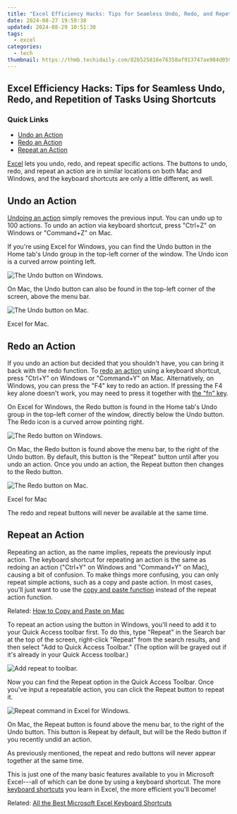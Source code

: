 ```yaml
---
title: "Excel Efficiency Hacks: Tips for Seamless Undo, Redo, and Repetition of Tasks Using Shortcuts"
date: 2024-08-27 19:59:38
updated: 2024-08-29 10:51:30
tags:
  - excel
categories:
  - tech
thumbnail: https://thmb.techidaily.com/82b525816e76358af913747ae984d059f5f8a464efd989151aa021dad93dd957.jpg
---
```


## Excel Efficiency Hacks: Tips for Seamless Undo, Redo, and Repetition of Tasks Using Shortcuts

### Quick Links

* [Undo an Action](https://fox-boxes.techidaily.com/new-in-2024-ultimate-speedy-pics-viewing-tool/)
* [Redo an Action](https://twitter-clips.techidaily.com/2023-streamline-post-tweeted-videos-to-whatsapp-for-2024/)
* [Repeat an Action](https://screen-activity-recording.techidaily.com/1716069536407-new-2024-approved-efficient-chrome-os-snaps-4-techniques-to-try/)

[Excel](https://ai-vdieo-software.techidaily.com/updated-beyond-quik-exploring-the-best-pc-video-editing-software-for-gopro-users/) lets you undo, redo, and repeat specific actions. The buttons to undo, redo, and repeat an action are in similar locations on both Mac and Windows, and the keyboard shortcuts are only a little different, as well.

##  Undo an Action

[Undoing an action](https://buynow-tips.techidaily.com/comprehensive-evaluation-of-rings-enhanced-doorbell-security-system/) simply removes the previous input. You can undo up to 100 actions. To undo an action via keyboard shortcut, press "Ctrl+Z" on Windows or "Command+Z" on Mac.

 If you're using Excel for Windows, you can find the Undo button in the Home tab's Undo group in the top-left corner of the window. The Undo icon is a curved arrow pointing left.

![The Undo button on Windows.](https://static1.howtogeekimages.com/wordpress/wp-content/uploads/2022/03/The-Undo-button-on-Windows..png) 

 On Mac, the Undo button can also be found in the top-left corner of the screen, above the menu bar.

![The Undo button on Mac.](https://static1.howtogeekimages.com/wordpress/wp-content/uploads/2022/03/The-Undo-button-on-Mac..png) 

Excel for Mac.

##  Redo an Action

 If you undo an action but decided that you shouldn't have, you can bring it back with the redo function. To [redo an action](https://some-techniques.techidaily.com/updated-image-weaving-the-art-of-photomontages/) using a keyboard shortcut, press "Ctrl+Y" on Windows or "Command+Y" on Mac. Alternatively, on Windows, you can press the "F4" key to redo an action. If pressing the F4 key alone doesn't work, you may need to press it together with [the "fn" key](https://techidaily.com/how-to-upgrade-or-downgrade-apple-iphone-14-without-data-loss-drfone-by-drfone-ios-system-repair-ios-system-repair/).

 On Excel for Windows, the Redo button is found in the Home tab's Undo group in the top-left corner of the window, directly below the Undo button. The Redo icon is a curved arrow pointing right.

![The Redo button on Windows.](https://static1.howtogeekimages.com/wordpress/wp-content/uploads/2022/03/The-Redo-button-on-Windows..png) 

 On Mac, the Redo button is found above the menu bar, to the right of the Undo button. By default, this button is the "Repeat" button until after you undo an action. Once you undo an action, the Repeat button then changes to the Redo button.

![The Redo button on Mac.](https://static1.howtogeekimages.com/wordpress/wp-content/uploads/2022/03/The-Redo-button-on-Mac..png) 

Excel for Mac

 The redo and repeat buttons will never be available at the same time.

##  Repeat an Action

 Repeating an action, as the name implies, repeats the previously input action. The keyboard shortcut for repeating an action is the same as redoing an action ("Ctrl+Y" on Windows and "Command+Y" on Mac), causing a bit of confusion. To make things more confusing, you can only repeat simple actions, such as a copy and paste action. In most cases, you'll just want to use the [copy and paste function](https://twitter-videos.techidaily.com/new-in-2024-gain-twitter-gifs-for-pc-download-made-simple/) instead of the repeat action function.

Related: [How to Copy and Paste on Mac](https://change-location.techidaily.com/guide-how-to-unbrick-a-bricked-itel-s23plus-phone-drfone-by-drfone-fix-android-problems-fix-android-problems/) 

 To repeat an action using the button in Windows, you'll need to add it to your Quick Access toolbar first. To do this, type "Repeat" in the Search bar at the top of the screen, right-click "Repeat" from the search results, and then select "Add to Quick Access Toolbar." (The option will be grayed out if it's already in your Quick Access toolbar.)

![Add repeat to toolbar.](https://static1.howtogeekimages.com/wordpress/wp-content/uploads/2022/03/Add-repeat-to-toolbar..png) 

 Now you can find the Repeat option in the Quick Access Toolbar. Once you've input a repeatable action, you can click the Repeat button to repeat it.

![Repeat command in Excel for Windows.](https://static1.howtogeekimages.com/wordpress/wp-content/uploads/2022/03/Repeat-command-in-Excel-for-Windows..png) 

 On Mac, the Repeat button is found above the menu bar, to the right of the Undo button. This button is Repeat by default, but will be the Redo button if you recently undid an action.

 As previously mentioned, the repeat and redo buttons will never appear together at the same time.

 This is just one of the many basic features available to you in Microsoft Excel---all of which can be done by using a keyboard shortcut. The more [keyboard shortcuts](https://eaxpv-info.techidaily.com/updated-2024-approved-high-definition-ready-enabling-av1-on-youtube/) you learn in Excel, the more efficient you'll become!

Related: [All the Best Microsoft Excel Keyboard Shortcuts](https://eaxpv-info.techidaily.com/updated-2024-approved-high-definition-ready-enabling-av1-on-youtube/)

<ins class="adsbygoogle"
     style="display:block"
     data-ad-format="autorelaxed"
     data-ad-client="ca-pub-7571918770474297"
     data-ad-slot="1223367746"></ins>



<ins class="adsbygoogle"
     style="display:block"
     data-ad-client="ca-pub-7571918770474297"
     data-ad-slot="8358498916"
     data-ad-format="auto"
     data-full-width-responsive="true"></ins>
